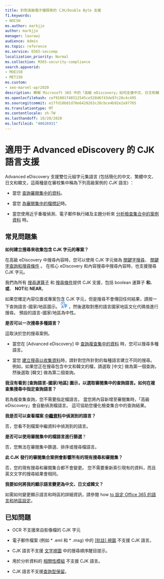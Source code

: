 ```yaml
---
title: 針對高級電子檔探索的 CJK/Double Byte 支援
f1.keywords:
- NOCSH
ms.author: markjjo
author: markjjo
manager: laurawi
audience: Admin
ms.topic: reference
ms.service: O365-seccomp
localization_priority: Normal
ms.collection: M365-security-compliance
search.appverid:
- MOE150
- MET150
ms.custom:
- seo-marvel-apr2020
description: 瞭解 Microsoft 365 中的「高級 eDiscovery」如何支援中文、日文和韓文 (CJK) 語言，使用雙位元組字元集。
ms.openlocfilehash: cef91001f48512545ce528d6f43de97c28c4c495
ms.sourcegitcommit: e17fd18b01d70e6428263c20cbce4b92e2a97765
ms.translationtype: MT
ms.contentlocale: zh-TW
ms.lasthandoff: 10/20/2020
ms.locfileid: "48626931"
---
```

# <a name="cjk-language-support-for-advanced-ediscovery"></a>適用于 Advanced eDiscovery 的 CJK 語言支援

Advanced eDiscovery 支援雙位元組字元集語言 (包括簡化的中文、繁體中文、日文和韓文，這兩種是在審校集中稱為下列高級案例的 *CJK* 語言) ：

- 當您 [查詢審閱集中的資料](review-set-search.md)。

- 當您 [為審閱集中的檔標記](tagging-documents.md)時。

- 當您使用近乎重複偵測、電子郵件執行緒及主題分析來 [分析檢查集合中的案例資料](analyzing-data-in-review-set.md) 時。

## <a name="frequently-asked-questions"></a>常見問題集

**如何建立搜尋來收集包含 CJK 字元的專案？**

在高級 eDiscovery 中搜尋內容時，您可以使用 CJK 字元做為 [關鍵字搜尋](building-search-queries.md#keyword-searches)、 [關鍵字查詢和搜尋條件](keyword-queries-and-search-conditions.md) 。 在核心 eDiscovery 和內容搜尋中搜尋內容時，也支援搜尋 CJK 字元。

我們為所有 [搜尋運算子](keyword-queries-and-search-conditions.md#search-operators) 和 [搜尋條件](keyword-queries-and-search-conditions.md#search-conditions)提供 CJK 支援，包括 boolean 運算子 **和**、 **或**、 **NOT**和 **NEAR**。

如果您確定內容位置或專案包含 CJK 字元，但是搜尋不會傳回任何結果，請按一下查詢語言-國家/地區圖示。 ![查詢語言-內容搜尋中的國家/地區圖示](../media/8d4b60c8-e1f1-40f9-88ae-ee2a7eca0886.png) ，然後選取對應的語言國家地區文化代碼值進行搜尋。 預設的語言-國家/地區為中性。

**是否可以一次搜尋多種語言？**

這取決於您的搜尋案例。

- 當您在 [Advanced eDiscovery] 中 [查詢複查集中的資料](review-set-search.md) 時，您可以搜尋多種語言。

- 當您 [建立搜尋以收集資料](create-search-to-collect-data.md)時，請針對您所針對的每種語言建立不同的搜尋。 例如，如果您正在搜尋包含中文和韓文的檔，請選取 [中文] 做為第一個查詢，然後選取 [韓文] 做為第二個查詢。

**我沒有看到 [查詢語言-國家/地區] 圖示，以選取審閱集中的查詢語言。如何在複查集搜尋中指定查詢語言？**

若為複查集查詢，您不需要指定檔語言。 當您將內容新增至審閱集時，「高級 eDiscovery」會自動偵測檔語言。 這可協助您優化檢查集合中的查詢結果。

**我是否可以查看檔案 [中繼資料](view-documents-in-review-set.md#file-metadata)中偵測到的語言？**

否，您看不到檔案中繼資料中偵測到的語言。

**是否可以使用審閱集中的檔語言進行篩選**？

否，您無法在審閱集中篩選、排序或搜尋檔語言。

**此 CJK 發行的審閱集合案例會影響所有的現有搜尋和審閱集？**

否，您的現有搜尋和審閱集合都不會變更。 您不需要重新索引現有的資料，而且英文文字的搜尋結果會相同。

**我要如何將我的顯示語言變更為中文、日文或韓文？**

如需如何變更顯示語言和時區的詳細資訊，請參閱 how [to 設定 Office 365 的語言和地區設定](https://docs.microsoft.com/office365/troubleshoot/access-management/set-language-and-region)。

## <a name="known-issues"></a>已知問題

- OCR 不支援來自影像檔的 CJK 字元

- 電子郵件檔案 (例如 * .eml 和 * .msg) 中的 [ [批註] 視圖](view-documents-in-review-set.md#annotate-view) 不支援 CJK 語言。

- CJK 語言不支援 [文字視圖](view-documents-in-review-set.md#text-view) 中的搜尋順序醒目提示。

- 用於分析資料的 [相關性模組](using-relevance.md) 不支援 CJK 語言。

- CJK 語言不支援[查詢型保留](managing-holds.md#manage-non-custodial-holds)。 
